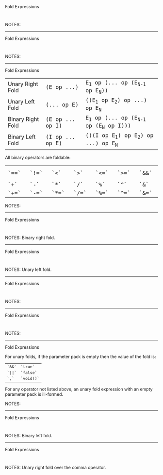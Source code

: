 <div class="slide-title">Fold Expressions</div>

<pre style="display: inline-block;"><code class='sample' sample='cpp17_features/04_language_fold_expressions/00_sample_interface.cpp#primary'></code></pre>

NOTES:

---

<div class="slide-title">Fold Expressions</div>

<pre style="display: inline-block;"><code class='sample' sample='cpp17_features/04_language_fold_expressions/01_sample_cpp14_recursive.cpp#primary'></code></pre>

NOTES:

---

<div class="slide-title">Fold Expressions</div>

<table style="font-size: 18px;">
<tr>
  <td>Unary Right Fold</td>
  <td style="font-family: monospace;">(E op ...)</td>
  <td style="font-family: monospace;">E<sub>1</sub> op (... op (E<sub>N-1</sub> op E<sub>N</sub>))</td>
</tr>
<tr>
  <td>Unary Left Fold</td>
  <td style="font-family: monospace;">(... op E)</td>
  <td style="font-family: monospace;">((E<sub>1</sub> op E<sub>2</sub>) op ...) op E<sub>N</sub></td>
</tr>
<tr>
  <td>Binary Right Fold</td>
  <td style="font-family: monospace;">(E op ... op I)</td>
  <td style="font-family: monospace;">E<sub>1</sub> op (... op (E<sub>N-1</sub> op (E<sub>N</sub> op I)))</td>
</tr>
<tr>
  <td>Binary Left Fold</td>
  <td style="font-family: monospace;">(I op ... op E)</td>
  <td style="font-family: monospace;">(((I op E<sub>1</sub>) op E<sub>2</sub>) op ...) op E<sub>N</sub></td>
</tr>
</table>

All binary operators are foldable:

<table style="font-size: 18px; font-family: monospace;">
<tr>
  <td>`==`&nbsp;</td>
  <td>`!=`&nbsp;</td>
  <td>`<`&nbsp;&nbsp;</td>
  <td>`>`&nbsp;&nbsp;</td>
  <td>`<=`&nbsp;</td>
  <td>`>=`&nbsp;</td>
  <td>`&&`&nbsp;</td>
  <td>`||`&nbsp;</td>
  <td>`,`&nbsp;&nbsp;</td>
  <td>`.*`&nbsp;</td>
  <td>`->*`</td>
  <td>`=`&nbsp;&nbsp;</td>
</tr>
<tr>
  <td>`+`&nbsp;&nbsp;</td>
  <td>`-`&nbsp;&nbsp;</td>
  <td>`*`&nbsp;&nbsp;</td>
  <td>`/`&nbsp;&nbsp;</td>
  <td>`%`&nbsp;&nbsp;</td>
  <td>`^`&nbsp;&nbsp;</td>
  <td>`&`&nbsp;&nbsp;</td>
  <td>`|`&nbsp;&nbsp;</td>
  <td>`<<`&nbsp;</td>
  <td>`>>`&nbsp;</td>
  <td>&nbsp;&nbsp;&nbsp;</td>
  <td>&nbsp;&nbsp;&nbsp;</td>
</tr>
<tr>
  <td>`+=`&nbsp;</td>
  <td>`-=`&nbsp;</td>
  <td>`*=`&nbsp;</td>
  <td>`/=`&nbsp;</td>
  <td>`%=`&nbsp;</td>
  <td>`^=`&nbsp;</td>
  <td>`&=`&nbsp;</td>
  <td>`|=`&nbsp;</td>
  <td>`<<=`</td>
  <td>`>>=`</td>
  <td>&nbsp;&nbsp;&nbsp;</td>
  <td>&nbsp;&nbsp;&nbsp;</td>
</tr>
</table>

NOTES:

---

<div class="slide-title">Fold Expressions</div>

<pre style="display: inline-block;"><code class='sample' sample='cpp17_features/04_language_fold_expressions/03_sample_expansion4_cpp17_fold.cpp#primary'></code></pre>

NOTES:
Binary right fold.

---

<div class="slide-title">Fold Expressions</div>

<pre style="display: inline-block;"><code class='sample' sample='cpp17_features/04_language_fold_expressions/10_all_cpp17_fold.cpp #primary'></code></pre>

NOTES:
Unary left fold.

---

<div class="slide-title">Fold Expressions</div>

<pre style="display: inline-block;"><code class='sample' sample='cpp17_features/04_language_fold_expressions/11_all_expansion4_cpp17_fold.cpp #primary'></code></pre>

NOTES:

---


<div class="slide-title">Fold Expressions</div>

<pre style="display: inline-block;"><code class='sample' sample='cpp17_features/04_language_fold_expressions/12_all_expansion0_cpp17_fold.cpp #primary'></code></pre>

NOTES:

---

<div class="slide-title">Fold Expressions</div>

For unary folds, if the parameter pack is empty then the value of the fold is:

<table style="font-family: monospace;">
<tr><td>`&&`</td><td>`true`</td></tr>
<tr><td>`||`</td><td>`false`</td></tr>
<tr><td>`,`&nbsp;</td><td>`void()`</td></tr>
</table>

For any operator not listed above, an unary fold expression with an empty
parameter pack is ill-formed.

NOTES:

---

<div class="slide-title">Fold Expressions</div>

<pre style="display: inline-block;"><code class='sample' sample='cpp17_features/04_language_fold_expressions/20_print_cpp17_fold.cpp #primary'></code></pre>

NOTES:
Binary left fold.

---

<div class="slide-title">Fold Expressions</div>

<pre style="display: inline-block;"><code class='sample' sample='cpp17_features/04_language_fold_expressions/30_for_each_arg_cpp17_fold.cpp #primary'></code></pre>

NOTES:
Unary right fold over the comma operator.


